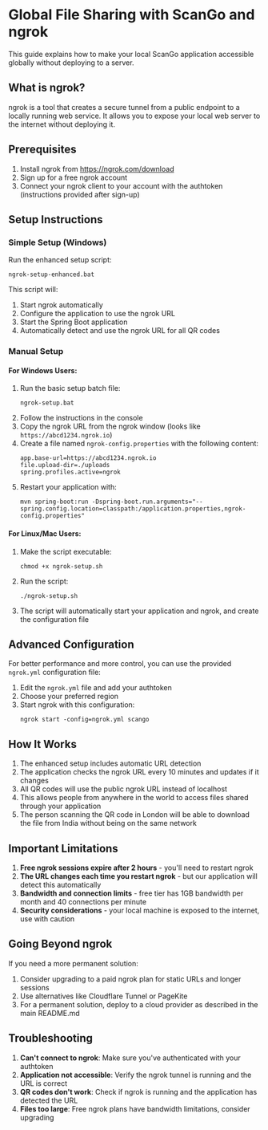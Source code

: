 # Global File Sharing with ScanGo and ngrok

This guide explains how to make your local ScanGo application accessible globally without deploying to a server.

## What is ngrok?

ngrok is a tool that creates a secure tunnel from a public endpoint to a locally running web service. It allows you to expose your local web server to the internet without deploying it.

## Prerequisites

1. Install ngrok from https://ngrok.com/download
2. Sign up for a free ngrok account
3. Connect your ngrok client to your account with the authtoken (instructions provided after sign-up)

## Setup Instructions

### Simple Setup (Windows)

Run the enhanced setup script:
```
ngrok-setup-enhanced.bat
```

This script will:
1. Start ngrok automatically
2. Configure the application to use the ngrok URL
3. Start the Spring Boot application
4. Automatically detect and use the ngrok URL for all QR codes

### Manual Setup

#### For Windows Users:

1. Run the basic setup batch file:
   ```
   ngrok-setup.bat
   ```
2. Follow the instructions in the console
3. Copy the ngrok URL from the ngrok window (looks like `https://abcd1234.ngrok.io`)
4. Create a file named `ngrok-config.properties` with the following content:
   ```
   app.base-url=https://abcd1234.ngrok.io
   file.upload-dir=./uploads
   spring.profiles.active=ngrok
   ```
5. Restart your application with:
   ```
   mvn spring-boot:run -Dspring-boot.run.arguments="--spring.config.location=classpath:/application.properties,ngrok-config.properties"
   ```

#### For Linux/Mac Users:

1. Make the script executable:
   ```
   chmod +x ngrok-setup.sh
   ```
2. Run the script:
   ```
   ./ngrok-setup.sh
   ```
3. The script will automatically start your application and ngrok, and create the configuration file

## Advanced Configuration

For better performance and more control, you can use the provided `ngrok.yml` configuration file:

1. Edit the `ngrok.yml` file and add your authtoken
2. Choose your preferred region
3. Start ngrok with this configuration:
   ```
   ngrok start -config=ngrok.yml scango
   ```

## How It Works

1. The enhanced setup includes automatic URL detection
2. The application checks the ngrok URL every 10 minutes and updates if it changes
3. All QR codes will use the public ngrok URL instead of localhost
4. This allows people from anywhere in the world to access files shared through your application
5. The person scanning the QR code in London will be able to download the file from India without being on the same network

## Important Limitations

1. **Free ngrok sessions expire after 2 hours** - you'll need to restart ngrok
2. **The URL changes each time you restart ngrok** - but our application will detect this automatically
3. **Bandwidth and connection limits** - free tier has 1GB bandwidth per month and 40 connections per minute
4. **Security considerations** - your local machine is exposed to the internet, use with caution

## Going Beyond ngrok

If you need a more permanent solution:
1. Consider upgrading to a paid ngrok plan for static URLs and longer sessions
2. Use alternatives like Cloudflare Tunnel or PageKite
3. For a permanent solution, deploy to a cloud provider as described in the main README.md

## Troubleshooting

1. **Can't connect to ngrok**: Make sure you've authenticated with your authtoken
2. **Application not accessible**: Verify the ngrok tunnel is running and the URL is correct
3. **QR codes don't work**: Check if ngrok is running and the application has detected the URL
4. **Files too large**: Free ngrok plans have bandwidth limitations, consider upgrading 